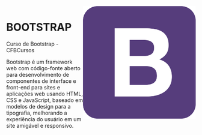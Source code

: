 <img src="bootstrap-logo.png" align="right" width="300">

# BOOTSTRAP
 Curso de Bootstrap - CFBCursos
 
 Bootstrap é um framework web com código-fonte aberto para desenvolvimento de componentes de interface e front-end para sites e aplicações web usando HTML, CSS e JavaScript, baseado em modelos de design para a tipografia, melhorando a experiência do usuário em um site amigável e responsivo.

